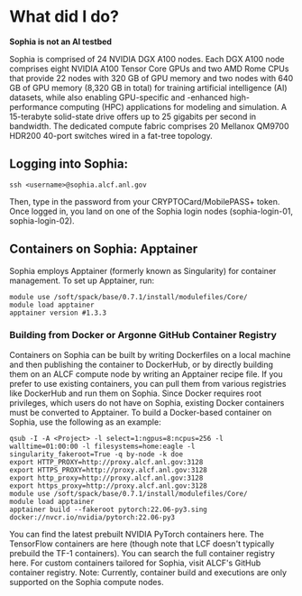 # What did I do?
**Sophia is not an AI testbed**

Sophia is comprised of 24 NVIDIA DGX A100 nodes. Each DGX A100 node comprises eight NVIDIA A100 Tensor Core GPUs and two AMD Rome CPUs that provide 22 nodes with 320 GB of GPU memory and two nodes with 640 GB of GPU memory (8,320 GB in total) for training artificial intelligence (AI) datasets, while also enabling GPU-specific and -enhanced high-performance computing (HPC) applications for modeling and simulation.
A 15-terabyte solid-state drive offers up to 25 gigabits per second in bandwidth. The dedicated compute fabric comprises 20 Mellanox QM9700 HDR200 40-port switches wired in a fat-tree topology.


## Logging into Sophia:
```
ssh <username>@sophia.alcf.anl.gov
```
Then, type in the password from your CRYPTOCard/MobilePASS+ token. Once logged in, you land on one of the Sophia login nodes (sophia-login-01, sophia-login-02).

## Containers on Sophia: Apptainer

Sophia employs Apptainer (formerly known as Singularity) for container management. To set up Apptainer, run:
```
module use /soft/spack/base/0.7.1/install/modulefiles/Core/
module load apptainer
apptainer version #1.3.3
```
### Building from Docker or Argonne GitHub Container Registry
Containers on Sophia can be built by writing Dockerfiles on a local machine and then publishing the container to DockerHub, or by directly building them on an ALCF compute node by writing an Apptainer recipe file. If you prefer to use existing containers, you can pull them from various registries like DockerHub and run them on Sophia.
Since Docker requires root privileges, which users do not have on Sophia, existing Docker containers must be converted to Apptainer. To build a Docker-based container on Sophia, use the following as an example:
```
qsub -I -A <Project> -l select=1:ngpus=8:ncpus=256 -l walltime=01:00:00 -l filesystems=home:eagle -l singularity_fakeroot=True -q by-node -k doe
export HTTP_PROXY=http://proxy.alcf.anl.gov:3128
export HTTPS_PROXY=http://proxy.alcf.anl.gov:3128
export http_proxy=http://proxy.alcf.anl.gov:3128
export https_proxy=http://proxy.alcf.anl.gov:3128
module use /soft/spack/base/0.7.1/install/modulefiles/Core/
module load apptainer
apptainer build --fakeroot pytorch:22.06-py3.sing docker://nvcr.io/nvidia/pytorch:22.06-py3
```
You can find the latest prebuilt NVIDIA PyTorch containers here. The TensorFlow containers are here (though note that LCF doesn't typically prebuild the TF-1 containers). You can search the full container registry here. For custom containers tailored for Sophia, visit ALCF's GitHub container registry.
Note: Currently, container build and executions are only supported on the Sophia compute nodes.
